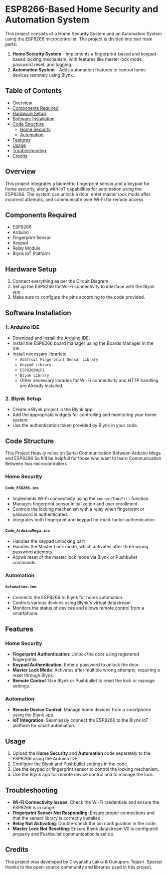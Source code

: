 # ESP8266-Based Home Security and Automation System

This project consists of a Home Security System and an Automation System using the ESP8266 microcontroller. The project is divided into two main parts:

1. **Home Security System** - Implements a fingerprint-based and keypad-based locking mechanism, with features like master lock mode, password reset, and logging.
2. **Automation System** - Adds automation features to control home devices remotely using Blynk.

## Table of Contents

- [Overview](#overview)
- [Components Required](#components-required)
- [Hardware Setup](#hardware-setup)
- [Software Installation](#software-installation)
- [Code Structure](#code-structure)
  - [Home Security](#home-security)
  - [Automation](#automation)
- [Features](#features)
- [Usage](#usage)
- [Troubleshooting](#troubleshooting)
- [Credits](#credits)

## Overview

This project integrates a biometric fingerprint sensor and a keypad for home security, along with IoT capabilities for automation using the ESP8266. The system can unlock a door, enter master lock mode after incorrect attempts, and communicate over Wi-Fi for remote access.

## Components Required

- ESP8266
- Arduino
- Fingerprint Sensor
- Keypad
- Relay Module
- Blynk IoT Platform

## Hardware Setup

1. Connect everything as per the Circuit Diagram
4. Set up the ESP8266 for Wi-Fi connectivity to interface with the Blynk app.
5. Make sure to configure the pins according to the code provided.

## Software Installation

### 1. Arduino IDE
- Download and install the [Arduino IDE](https://www.arduino.cc/en/software).
- Install the ESP8266 board manager using the Boards Manager in the IDE.
- Install necessary libraries:
  - `Adafruit Fingerprint Sensor Library`
  - `Keypad Library`
  - `ESP8266WiFi`
  - `Blynk Library`
  - Other necessary libraries for Wi-Fi connectivity and HTTP handling are Already installed.

### 2. Blynk Setup
- Create a Blynk project in the Blynk app.
- Add the appropriate widgets for controlling and monitoring your home system.
- Use the authentication token provided by Blynk in your code.


## Code Structure
This Project Heavily relies on Serial Communication Between Arduino Mega and ESP8266 So It'll be helpfull for those who want to learn Communication Between two microcontrollers

### Home Security

#### **`Code_ES8266.ino`**
- Implements Wi-Fi connectivity using the `connectToWiFi()` function.
- Manages fingerprint sensor initialization and user enrollment.
- Controls the locking mechanism with a relay when fingerprint or password is authenticated.
- Integrates both fingerprint and keypad for multi-factor authentication. 

#### **`Code_ArduinoMega.ino`**
- Handles the Keypad unlocking part
- Handles the Master Lock mode, which activates after three wrong password attempts.
- Allows reset of the master lock mode via Blynk or Pushbullet commands.


### Automation

#### **`Automation.ino`**
- Connects the ESP8266 to Blynk for home automation.
- Controls various devices using Blynk's virtual datastream.
- Monitors the status of devices and allows remote control from a smartphone.

## Features

### Home Security
- **Fingerprint Authentication**: Unlock the door using registered fingerprints.
- **Keypad Authentication**: Enter a password to unlock the door.
- **Master Lock Mode**: Activates after multiple wrong attempts, requiring a reset through Blynk.
- **Remote Control**: Use Blynk or Pushbullet to reset the lock or manage settings.

### Automation
- **Remote Device Control**: Manage home devices from a smartphone using the Blynk app.
- **IoT Integration**: Seamlessly connect the ESP8266 to the Blynk IoT platform for smart automation.

## Usage

1. Upload the **Home Security** and **Automation** code separately to the ESP8266 using the Arduino IDE.
2. Configure the Blynk and Pushbullet settings in the code.
3. Use the keypad or fingerprint sensor to control the locking mechanism.
4. Use the Blynk app for remote device control and to manage the lock.

## Troubleshooting

- **Wi-Fi Connectivity Issues**: Check the Wi-Fi credentials and ensure the ESP8266 is in range.
- **Fingerprint Sensor Not Responding**: Ensure proper connections and that the sensor library is correctly installed.
- **Relay Not Activating**: Double-check the pin configuration in the code.
- **Master Lock Not Resetting**: Ensure Blynk datastream V0 is configured properly and Pushbullet communication is set up.

## Credits

This project was developed by Divyanshu Lakra & Gunupuru Tejasri. Special thanks to the open-source community and libraries used in this project.

